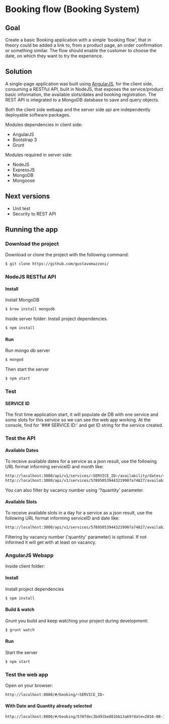 # Booking flow (Booking System)
## Goal
Create a basic Booking application with a simple ‘booking flow’, that in theory could be added a link to, from a product page, an order confirmation or something similar. The flow should enable the customer to choose the date, on which they want to try the experience.

## Solution
A single-page application was built using [AngularJS](https://angularjs.org/), for the client side, consuming a RESTful API, built in NodeJS, that exposes the service/product basic information, the available slots/dates and booking registration. The REST API is integrated to a MongoDB database to save and query objects.

Both the client side webapp and the server side api are independently deployable software packages.

Modules dependencies in client side:
* AngularJS
* Bootstrap 3
* Grunt

Modules required in server side:
* NodeJS
* ExpressJS
* MongoDB
* Mongoose

## Next versions
* Unit test
* Security to REST API

## Running the app
### Download the project
Download or clone the project with the following command:
```sh
$ git clone https://github.com/gustavomazzoni/
```

### NodeJS RESTful API
#### Install
Install MongoDB
```sh
$ brew install mongodb
```
Inside server folder:
Install project dependencies
```sh
$ npm install
```
#### Run
Run mongo db server
```sh
$ mongod
```
Then start the server
```sh
$ npm start
```
### Test
#### SERVICE ID
The first time application start, it will populate de DB with one service and some slots for this service so we can see the web app working. At the console, find for '### SERVICE ID:' and get ID string for the service created.

### Test the API
#### Available Dates
To receive available dates for a service as a json result, use the following URL format informing serviceID and month like:
```sh
http://localhost:3000/api/v1/services/<SERVICE_ID>/availability/dates/<MONTH>
http://localhost:3000/api/v1/services/578950539443219907a74827/availability/dates/2016-08
```
You can also filter by vacancy number using '?quantity' parameter.
#### Available Slots
To receive available slots in a day for a service as a json result, use the following URL format informing serviceID and date like:
```sh
http://localhost:3000/api/v1/services/578950539443219907a74827/availability/slots?date=2016-08-22&quantity=3
```
Filtering by vacancy number ('quantity' parameter) is optional. If not informed it will get with at least on vacancy.


### AngularJS Webapp
Inside client folder:
#### Install
Install project dependencies
```sh
$ npm install
```
#### Build & watch
Grunt you build and keep watching your project during development:
```sh
$ grunt watch
```
#### Run
Start the server
```sh
$ npm start
```

### Test the web app
Open on your browser:
```sh
http://localhost:8000/#/booking/<SERVICE_ID>
```
#### With Date and Quantity already selected
```sh
http://localhost:8000/#/booking/578fdec3bd91bed81bb13a69?date=2016-08-13&quantity=3
```
